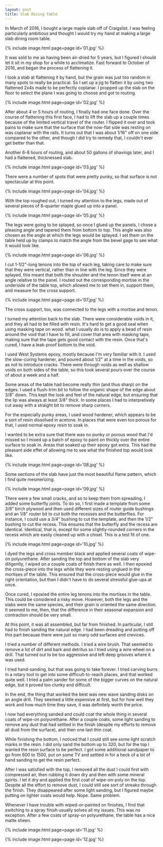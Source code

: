 ```yaml
---
layout: post
title: Slab Dining Table
---
```

In March of 2016, I bought a large maple slab off of Craigslist. I was feeling
particularly ambitious and thought I would try my hand at making a large slab
dining room table.

{% include image.html page=page id='01.jpg' %}

It was sold to me as having been air-dried for 5 years, but I figured I should
let it sit in my shop for a while to acclimatize. Fast forward to October of
2016, and began the process of flattening it.

I took a stab at flattening it by hand, but the grain was just too random in
many spots to really be practical. So I set up a jig to flatten it by using two
flattened 2x4s made to be perfectly coplanar. I propped up the slab on the floor
to select the plane I was going to choose and got to routing.

{% include image.html page=page id='02.jpg' %}

After about 4 or 5 hours of routing, I finally had one face done. Over the
course of flattening this first face, I had to lift the slab up a couple times
because of the limited vertical travel of the router. I flipped it over and took
pains to make sure that the surface that the now-flat side was resting on was
coplanar with the rails. It turns out that I was about 1/16" off on one side
compared to the other, and though I did try to remedy that, I couldn't ever get
better than that.

Another 6-8 hours of routing, and about 50 gallons of shavings later, and I had
a flattened, thicknessed slab.

{% include image.html page=page id='03.jpg' %}

There were a number of spots that were pretty punky, so that surface is not
spectacular at this point.

{% include image.html page=page id='04.jpg' %}

With the top roughed out, I turned my attention to the legs, made out of several
pieces of 8-quarter maple glued up into a panel.

{% include image.html page=page id='05.jpg' %}

The legs were going to be splayed, so once I glued up the panels, I chose a
pleasing angle and tapered them from bottom to top. This angle was also chosen
as the angle at which the legs would be splayed. I set them on the table held up
by clamps to match the angle from the bevel gage to see what it would look like.

{% include image.html page=page id='06.jpg' %}

I cut 1-1/2"-long tenons into the top of each leg, taking care to make sure that
they were vertical, rather than in line with the leg. Since they were splayed,
this meant that both the shoulder and the tenon itself were at an angle relative
to the panel. I routed out the corresponding mortise in the underside of the
table top, which allowed me to set them in, support them, and measure for the
cross support.

{% include image.html page=page id='07.jpg' %}

The cross support, too, was connected to the legs with a mortise and tenon.

I turned my attention back to the slab. There were considerable voids in it, and
they all had to be filled with resin. It's hard to get a good seal when using
masking tape on wood. what I usually do is to apply a bead of resin around the
void that I have to fill, and cover that area with masking tape, making sure
that the tape gets good contact with the resin. Once that's cured, I have a
leak-proof bottom to the void.

I used West Systems epoxy, mostly because I'm very familiar with it. I used the
slow-curing hardener, and poured about 1/2" at a time in the voids, so as not to
introduce cracks. There were through voids as well as shallow voids on both
sides of the table, so this took several pours over the course of about a week
and a half.

Some areas of the table had become really thin (and thus sharp) on the edges.
I used a flush-trim bit to follow the organic shape of the edge about 3/8" down.
This kept the look and feel of the natural edge, but ensuring that the lip was
always at least 3/8" thick. In some places I had to interpretively cut away with
a straight bit to remove sharp corners.

For the especially punky areas, I used wood hardener, which appears to be a sort
of resin dissolved in acetone. In places that were even too porous for that, I
used normal epoxy resin to soak in.

I wanted to be extra sure that there was no punky or porous wood that I'd missed
so I mixed up a batch of epoxy to paint on thickly over the entire surface to
soak in. Areas that soaked up their epoxy got extra. This had the pleasant side
effet of allowing me to see what the finished top would look like.

{% include image.html page=page id='08.jpg' %}

Some sections of the slab have just the most beautiful flame pattern, which I
find quite mesmerizing.

{% include image.html page=page id='09.jpg' %}

There were a few small cracks, and so to keep them from spreading, I added some
butterfly joints. To do so, I first made a template from some 3/8" birch plywood
and then used different sizes of router guide bushings and an 1/8" router bit to
cut both the recesses and the butterflies. For instance, I could use a 3/4"
bushing to cut the template, and then the 1/2" bushing to cut the recess. This
ensures that the butterfly and the recess are identical. Identical, that is,
except for some slightly-rounded corners in the recess which are easily cleaned
up with a chisel. This is a test fit of one.

{% include image.html page=page id='10.jpg' %}

I dyed the legs and cross member black and applied several coats of wipe-on
polyurethane. After sanding the top and bottom of the slab very diligently, I
wiped on a couple coats of finish there as well. I then epoxied the cross-piece
into the legs while they were resting unglued in the mortises of the table. This
ensured that the cross-piece would glue in the right orientation, but then I
didn't have to do several stressful glue-ups at once.

Once cured, I epoxied the entire leg tenons into the mortises in the table. This
could be considered a risky move. However, both the legs and the slabs were
the same species, and their grain is oriented the same direction. It seemed to
me, then, that the difference in their seasonal expansion and contraction should
be very small.

At this point, it was all assembled, but far from finished. In particular, I
still had to finish sanding the natural edge. I had been dreading and putting
off this part because there were just so many odd surfaces and crevices.

I tried a number of different methods. I tried a wire brush. That seemed to
remove a lot of dirt and bark and detritus so I tried using a wire wheel on a
drill. That turned out to be too aggressive and left deep grooves where it was
used.

I tried hand-sanding, but that was going to take forever. I tried carving burrs
in a rotary tool to get into some difficult-to-reach places, and that worked
quite well. I tried a palm sander for some of the bigger curves on the natural
edge, but it proved too clunky and difficult.

In the end, the thing that worked the best was new wave sanding disks on an
angle drill. They seemed a little expensive at first, but for how well they work
and how much time they save, it was definitely worth the price.

I now had everything sanded and could coat the whole thing in several coats of
wipe-on polyurethane. After a couple coats, some light sanding to remove any
dust that had settled in the finish (despite my efforts to remove all dust from
the surface), and then one last thin coat.

While finishing the bottom, I noticed that I could still see some light scratch
marks in the resin. I did only sand the bottom up to 320, but for the top I
wanted the resin surface to be perfect. I got some additional sandpaper to go
from 600 to 1500, put on some TV and settled in for a heck of a lot of hand
sanding to get the resin perfect.

After I was satisfied with the top, I removed all the dust I could first with
compressed air, then rubbing it down dry and then with some mineral spirits.
I let it dry and applied the first coat of wipe-on-poly on the top. Despite all
the effort to remove dust, I could still see sort of streaks through the finish.
They disappeared after some light sanding, but I figured maybe putting on
lighter coats would help. Nope. Same problem.

Whenever I have trouble with wiped-or-painted on finishes, I find that switching
to a spray finish usually solves all my issues. This was no exception. After
a few coats of spray-on polyurethane, the table has a nice matte sheen.

{% include image.html page=page id='11.jpg' %}

{% include image.html page=page id='12.jpg' %}
